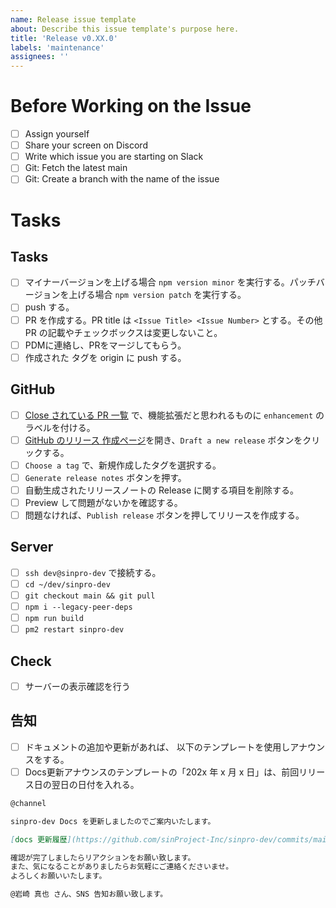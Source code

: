 ```yaml
---
name: Release issue template
about: Describe this issue template's purpose here.
title: 'Release v0.XX.0'
labels: 'maintenance'
assignees: ''
---
```


# Before Working on the Issue

- [ ] Assign yourself
- [ ] Share your screen on Discord
- [ ] Write which issue you are starting on Slack
- [ ] Git: Fetch the latest main
- [ ] Git: Create a branch with the name of the issue

# Tasks

## Tasks

- [ ] マイナーバージョンを上げる場合 `npm version minor` を実行する。パッチバージョンを上げる場合 `npm version patch` を実行する。
- [ ] push する。
- [ ] PR を作成する。PR title は `<Issue Title> <Issue Number>` とする。その他 PR の記載やチェックボックスは変更しないこと。
- [ ] PDMに連絡し、PRをマージしてもらう。
- [ ] 作成された タグを origin に push する。

## GitHub

- [ ] [Close されている PR 一覧](https://github.com/sinProject-Inc/sinpro-dev/pulls?q=is%3Apr+sort%3Aupdated-desc+is%3Aclosed) で、機能拡張だと思われるものに `enhancement` のラベルを付ける。
- [ ] [GitHub のリリース 作成ページ](https://github.com/sinProject-Inc/sinpro-dev/releases)を開き、`Draft a new release` ボタンをクリックする。
- [ ] `Choose a tag` で、新規作成したタグを選択する。
- [ ] `Generate release notes` ボタンを押す。
- [ ] 自動生成されたリリースノートの Release に関する項目を削除する。
- [ ] Preview して問題がないかを確認する。
- [ ] 問題なければ、`Publish release` ボタンを押してリリースを作成する。

## Server

- [ ] `ssh dev@sinpro-dev` で接続する。
- [ ] `cd ~/dev/sinpro-dev`
- [ ] `git checkout main && git pull`
- [ ] `npm i --legacy-peer-deps`
- [ ] `npm run build`
- [ ] `pm2 restart sinpro-dev`

## Check

- [ ] サーバーの表示確認を行う

## 告知

- [ ] ドキュメントの追加や更新があれば、 以下のテンプレートを使用しアナウンスをする。
- [ ] Docs更新アナウンスのテンプレートの「202x 年 x 月 x 日」は、前回リリース日の翌日の日付を入れる。

```markdown
@channel

sinpro-dev Docs を更新しましたのでご案内いたします。

[docs 更新履歴](https://github.com/sinProject-Inc/sinpro-dev/commits/main/docs) を確認し、202x 年 x 月 x 日のコミット以降で、興味があるところ、業務に関係するところを確認しておいてくださいませ。

確認が完了しましたらリアクションをお願い致します。
また、気になることがありましたらお気軽にご連絡くださいませ。
よろしくお願いいたします。

@岩崎 真也 さん、SNS 告知お願い致します。
```
